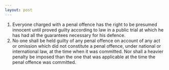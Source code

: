```yaml
---
layout: post
---
```


1. Everyone charged with a penal offence has the right to be presumed innocent
   until proved guilty according to law in a public trial at which he has had
   all the guarantees necessary for his defence.
2. No one shall be held guilty of any penal offence on account of any act or
   omission which did not constitute a penal offence, under national or
   international law, at the time when it was committed. Nor shall a heavier
   penalty be imposed than the one that was applicable at the time the penal
   offence was committed.
